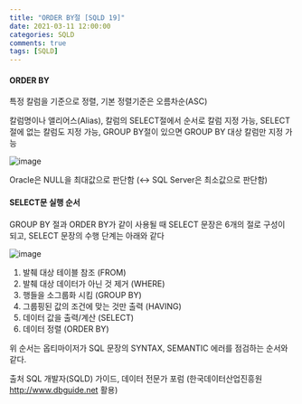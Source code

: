 ```yaml
---
title: "ORDER BY절 [SQLD 19]"
date: 2021-03-11 12:00:00
categories: SQLD
comments: true
tags: [SQLD]
---
```


#### ORDER BY

특정 칼럼을 기준으로 정렬, 기본 정렬기준은 오름차순(ASC)

칼럼명이나 앨리어스(Alias), 칼럼의 SELECT절에서 순서로 칼럼 지정 가능, SELECT절에 없는 칼럼도 지정 가능, GROUP BY절이 있으면 GROUP BY 대상 칼럼만 지정 가능

![image](https://user-images.githubusercontent.com/40592785/110798972-05f0db00-82be-11eb-9be1-fa4209bccffd.png)

Oracle은 NULL을 최대값으로 판단함 (↔ SQL Server은 최소값으로 판단함)

#### SELECT문 실행 순서

GROUP BY 절과 ORDER BY가 같이 사용될 때 SELECT 문장은 6개의 절로 구성이 되고, SELECT 문장의 수행 단계는 아래와 같다

![image](https://user-images.githubusercontent.com/40592785/110799156-35074c80-82be-11eb-9c11-42cb87839e1b.png)

1. 발췌 대상 테이블 참조 (FROM)
2. 발췌 대상 데이터가 아닌 것 제거 (WHERE)
3. 행들을 소그룹화 시킴 (GROUP BY)
4. 그룹핑된 값의 조건에 맞는 것만 출력 (HAVING)
5. 데이터 값을 출력/계산 (SELECT)
6. 데이터 정렬 (ORDER BY)

위 순서는 옵티마이저가 SQL 문장의 SYNTAX, SEMANTIC 에러를 점검하는 순서와 같다.

출처 SQL 개발자(SQLD) 가이드, 데이터 전문가 포럼 (한국데이터산업진흥원 http://www.dbguide.net 활용)

